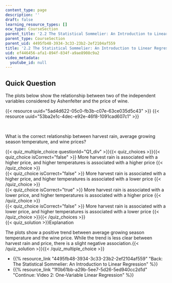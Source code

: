 ```yaml
---
content_type: page
description: ''
draft: false
learning_resource_types: []
ocw_type: CourseSection
parent_title: '2.2 The Statistical Sommelier: An Introduction to Linear Regression'
parent_type: CourseSection
parent_uid: 4495fb48-3934-3c33-23b2-2ef2104af559
title: '2.2 The Statistical Sommelier: An Introduction to Linear Regression'
uid: ef446456-afa1-894f-834f-a9ae8908c9a2
video_metadata:
  youtube_id: null
---
```

## Quick Question

The plots below show the relationship between two of the independent variables considered by Ashenfelter and the price of wine.

{{< resource uuid="5ad4d622-05c0-fb3b-c07e-63ce035d5c43" >}}
{{< resource uuid="53ba2e1c-4dec-e92e-46f8-1091cad607c1" >}}

 

What is the correct relationship between harvest rain, average growing season temperature, and wine prices?

{{< quiz_multiple_choice questionId="Q1_div" >}}{{< quiz_choices >}}{{< quiz_choice isCorrect="false" >}} More harvest rain is associated with a higher price, and higher temperatures is associated with a higher price {{< /quiz_choice >}}  
{{< quiz_choice isCorrect="false" >}} More harvest rain is associated with a higher price, and higher temperatures is associated with a lower price {{< /quiz_choice >}}  
{{< quiz_choice isCorrect="true" >}} More harvest rain is associated with a lower price, and higher temperatures is associated with a higher price {{< /quiz_choice >}}  
{{< quiz_choice isCorrect="false" >}} More harvest rain is associated with a lower price, and higher temperatures is associated with a lower price {{< /quiz_choice >}}{{< /quiz_choices >}}  
{{< quiz_solution >}}Explanation

The plots show a positive trend between average growing season temperature and the wine price. While the trend is less clear between harvest rain and price, there is a slight negative association.{{< /quiz_solution >}}{{< /quiz_multiple_choice >}}

- {{% resource_link "4495fb48-3934-3c33-23b2-2ef2104af559" "Back: The Statistical Sommelier: An Introduction to Linear Regression" %}}
- {{% resource_link "1f0b61bb-a29b-5ee7-5d26-5ed940cc2d1d" "Continue: Video 2: One-Variable Linear Regression" %}}